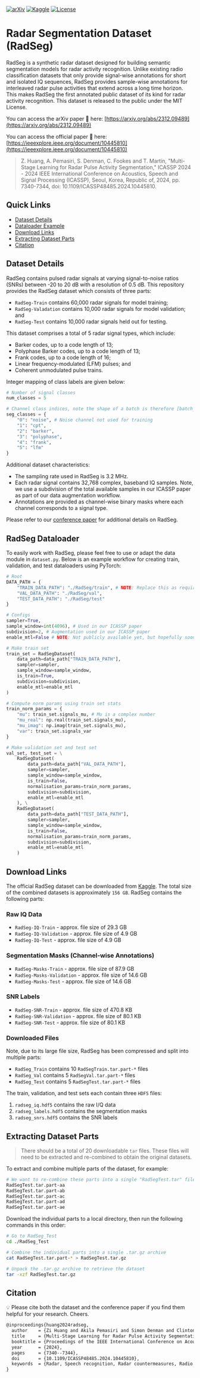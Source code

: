 [![arXiv](https://img.shields.io/badge/arXiv-2501.10407-b31b1b.svg)](https://arxiv.org/abs/2312.09489) [![Kaggle](https://img.shields.io/badge/Kaggle-RadSeg-blue?logo=kaggle)](https://www.kaggle.com/datasets/abcxyzi/radseg-icassp-2024) [![License](https://img.shields.io/badge/license-CC%20BY--NC%204.0-lightgrey.svg)](https://creativecommons.org/licenses/by-nc-sa/4.0/)

# Radar Segmentation Dataset (RadSeg)

RadSeg is a synthetic radar dataset designed for building semantic segmentation models for radar activity recognition. Unlike existing radio classification datasets that only provide signal-wise annotations for short and isolated IQ sequences, RadSeg provides sample-wise annotations for interleaved radar pulse activities that extend across a long time horizon. This makes RadSeg the first annotated public dataset of its kind for radar activity recognition. This dataset is released to the public under the MIT License.

You can access the arXiv paper 📄 here: [https://arxiv.org/abs/2312.09489](https://arxiv.org/abs/2312.09489)

You can access the official paper 📄 here: [https://ieeexplore.ieee.org/document/10445810](https://ieeexplore.ieee.org/document/10445810)

> Z. Huang, A. Pemasiri, S. Denman, C. Fookes and T. Martin, "Multi-Stage Learning for Radar Pulse Activity Segmentation," ICASSP 2024 - 2024 IEEE International Conference on Acoustics, Speech and Signal Processing (ICASSP), Seoul, Korea, Republic of, 2024, pp. 7340-7344, doi: 10.1109/ICASSP48485.2024.10445810.

## Quick Links

- [Dataset Details](#dataset-details)
- [Dataloader Example](#radseg-dataloader)
- [Download Links](#download-links)
- [Extracting Dataset Parts](#extracting-dataset-parts)
- [Citation](#citation)

## Dataset Details

RadSeg contains pulsed radar signals at varying signal-to-noise ratios (SNRs) between -20 to 20 dB with a resolution of 0.5 dB. This repository provides the RadSeg dataset which consists of three parts:

- `RadSeg-Train` contains 60,000 radar signals for model training;
- `RadSeg-Valadation` contains 10,000 radar signals for model validation; and
- `RadSeg-Test` contains 10,000 radar signals held out for testing.

This dataset comprises a total of 5 radar signal types, which include: 
- Barker codes, up to a code length of 13;
- Polyphase Barker codes, up to a code length of 13;
- Frank codes, up to a code length of 16;
- Linear frequency-modulated (LFM) pulses; and 
- Coherent unmodulated pulse trains. 

Integer mapping of class labels are given below:

```python
# Number of signal classes
num_classes = 5

# Channel class indices, note the shape of a batch is therefore [batch_size, 6, sequence_len]
seg_classes = {
    "0": "noise", # Noise channel not used for training
    "1": "cpt",
    "2": "barker",
    "3": "polyphase",
    "4": "frank",
    "5": "lfm"
}
```

Additional dataset characteristics:
- The sampling rate used in RadSeg is 3.2 MHz. 
- Each radar signal contains 32,768 complex, baseband IQ samples. Note, we use a subdivision of the total available samples in our ICASSP paper as part of our data augmentation workflow.
- Annotations are provided as channel-wise binary masks where each channel corresponds to a signal type.

Please refer to our [conference paper](https://ieeexplore.ieee.org/document/10445810) for additional details on RadSeg.

## RadSeg Dataloader

To easily work with RadSeg, please feel free to use or adapt the data module in `dataset.py`. Below is an example workflow for creating train, validation, and test dataloaders using PyTorch:

```python
# Root
DATA_PATH = {
    "TRAIN_DATA_PATH": "./RadSeg/train", # NOTE: Replace this as required
    "VAL_DATA_PATH": "./RadSeg/val", 
    "TEST_DATA_PATH": "./RadSeg/test"
}

# Configs
sampler=True, 
sample_window=int(4096), # Used in our ICASSP paper 
subdivision=2, # Augmentation used in our ICASSP paper
enable_mtl=False # NOTE: Not publicly available yet, but hopefully soon...

# Make train set
train_set = RadSegDataset(
    data_path=data_path["TRAIN_DATA_PATH"], 
    sampler=sampler, 
    sample_window=sample_window, 
    is_train=True,
    subdivision=subdivision,
    enable_mtl=enable_mtl
)

# Compute norm params using train set stats
train_norm_params = {
    "mu": train_set.signals_mu, # Mu is a complex number 
    "mu_real": np.real(train_set.signals_mu), 
    "mu_imag": np.imag(train_set.signals_mu),
    "var": train_set.signals_var
}

# Make validation set and test set
val_set, test_set = \
    RadSegDataset(
        data_path=data_path["VAL_DATA_PATH"], 
        sampler=sampler, 
        sample_window=sample_window, 
        is_train=False,
        normalisation_params=train_norm_params, 
        subdivision=subdivision,
        enable_mtl=enable_mtl
    ), \
    RadSegDataset(
        data_path=data_path["TEST_DATA_PATH"], 
        sampler=sampler, 
        sample_window=sample_window, 
        is_train=False,          
        normalisation_params=train_norm_params, 
        subdivision=subdivision,
        enable_mtl=enable_mtl
    )
```

## Download Links

The official RadSeg dataset can be downloaded from [Kaggle](https://www.kaggle.com/datasets/abcxyzi/radseg-icassp-2024). The total size of the combined datasets is approximately `156 GB`. RadSeg contains the following parts:

### Raw IQ Data

- `RadSeg-IQ-Train` - approx. file size of 29.3 GB
- `RadSeg-IQ-Validation` - approx. file size of 4.9 GB
- `RadSeg-IQ-Test` - approx. file size of 4.9 GB

### Segmentation Masks (Channel-wise Annotations)

- `RadSeg-Masks-Train` - approx. file size of 87.9 GB
- `RadSeg-Masks-Validation` - approx. file size of 14.6 GB
- `RadSeg-Masks-Test` - approx. file size of 14.6 GB

### SNR Labels

- `RadSeg-SNR-Train` - approx. file size of 470.8 KB
- `RadSeg-SNR-Validation` - approx. file size of 80.1 KB
- `RadSeg-SNR-Test` - approx. file size of 80.1 KB

### Downloaded Files

Note, due to its large file size, RadSeg has been compressed and split into multiple parts:

- `RadSeg_Train` contains 10 `RadSegTrain.tar.part-*` files
- `RadSeg_Val` contains 5 `RadSegVal.tar.part-*` files
- `RadSeg_Test` contains 5 `RadSegTest.tar.part-*` files

The train, validation, and test sets each contain three `HDF5` files:

1. `radseg_iq.hdf5` contains the raw I/Q data
2. `radseg_labels.hdf5` contains the segmentation masks
3. `radseg_snrs.hdf5` contains the SNR labels 

## Extracting Dataset Parts

> There should be a total of 20 downloadable `tar` files. These files will need to be extracted and re-combined to obtain the original datasets.

To extract and combine multiple parts of the dataset, for example:

```bash
# We want to re-combine these parts into a single "RadSegTest.tar" file
RadSegTest.tar.part-aa
RadSegTest.tar.part-ab
RadSegTest.tar.part-ac
RadSegTest.tar.part-ad
RadSegTest.tar.part-ae
```

Download the individual parts to a local directory, then run the following commands in this order:

```bash
# Go to RadSeg_Test
cd ./RadSeg_Test

# Combine the individual parts into a single .tar.gz archive
cat RadSegTest.tar.part-* > RadSegTest.tar.gz

# Unpack the .tar.gz archive to retrieve the dataset
tar -xzf RadSegTest.tar.gz
```

## Citation

💡 Please cite both the dataset and the conference paper if you find them helpful for your research. Cheers.

```latex
@inproceedings{huang2024radseg,
  author    = {Zi Huang and Akila Pemasiri and Simon Denman and Clinton Fookes and Terrence Martin},
  title     = {Multi-Stage Learning for Radar Pulse Activity Segmentation},
  booktitle = {Proceedings of the IEEE International Conference on Acoustics, Speech and Signal Processing (ICASSP)},
  year      = {2024},
  pages     = {7340--7344},
  doi       = {10.1109/ICASSP48485.2024.10445810},
  keywords  = {Radar, Speech recognition, Radar countermeasures, Radio communication countermeasures, Task analysis, Speech processing, Signal to noise ratio, Multi-stage learning, Activity segmentation, Radio signal recognition, Deinterleaving, Radar dataset}
}
```
